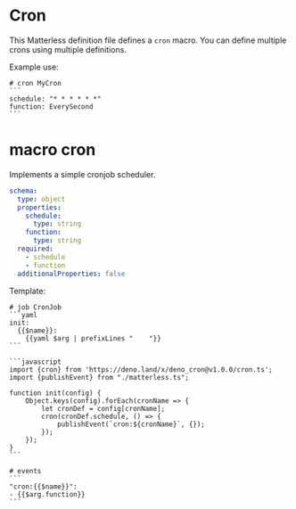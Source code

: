 # Cron

This Matterless definition file defines a `cron` macro. You can define multiple crons using multiple definitions.

Example use:

    # cron MyCron
    ```
    schedule: "* * * * * *"
    function: EverySecond
    ```

# macro cron

Implements a simple cronjob scheduler.

```yaml
schema:
  type: object
  properties:
    schedule:
      type: string
    function:
      type: string
  required:
    - schedule
    - function
  additionalProperties: false
```

Template:

    # job CronJob
    ```yaml
    init:
      {{$name}}:
        {{yaml $arg | prefixLines "    "}}
    ```

    ```javascript
    import {cron} from 'https://deno.land/x/deno_cron@v1.0.0/cron.ts';
    import {publishEvent} from "./matterless.ts";
    
    function init(config) {
        Object.keys(config).forEach(cronName => {
            let cronDef = config[cronName];
            cron(cronDef.schedule, () => {
                publishEvent(`cron:${cronName}`, {});
            });
        });
    }
    ```
    
    # events
    ```
    "cron:{{$name}}":
    - {{$arg.function}}
    ```
